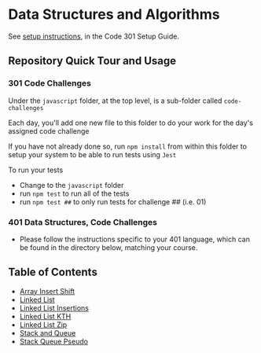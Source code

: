 # Data Structures and Algorithms

See [setup instructions](https://codefellows.github.io/setup-guide/code-301/3-code-challenges), in the Code 301 Setup Guide.

## Repository Quick Tour and Usage

### 301 Code Challenges

Under the `javascript` folder, at the top level, is a sub-folder called `code-challenges`

Each day, you'll add one new file to this folder to do your work for the day's assigned code challenge

If you have not already done so, run `npm install` from within this folder to setup your system to be able to run tests using `Jest`

To run your tests

- Change to the `javascript` folder
- run `npm test` to run all of the tests
- run `npm test ##` to only run tests for challenge ## (i.e. 01)

### 401 Data Structures, Code Challenges

- Please follow the instructions specific to your 401 language, which can be found in the directory below, matching your course.

## Table of Contents

- [Array Insert Shift](./javascript/array-insert-shift.md/README.md)
- [Linked List](./javascript/linked-list/README.md)
- [Linked List Insertions](./javascript/linked-list-insertions/README.md)
- [Linked List KTH](./javascript/linked-list/CC7-README.md)
- [Linked List Zip](./javascript/linked-list/CC8-README.md)
- [Stack and Queue](./javascript/stack-queue/README.md)
- [Stack Queue Pseudo](./javascript/stack-queue/cc11.md)
